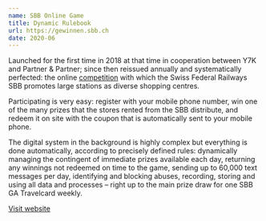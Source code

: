 ```yaml
---
name: SBB Online Game
title: Dynamic Rulebook
url: https://gewinnen.sbb.ch
date: 2020-06
---
```

Launched for the first time in 2018 at that time in cooperation between Y7K and Partner & Partner; since then reissued annually and systematically perfected: the online [competition](https://gewinnen.sbb.ch) with which the Swiss Federal Railways SBB promotes large stations as diverse shopping centres.

Participating is very easy: register with your mobile phone number, win one of the many prizes that the stores rented from the SBB distribute, and redeem it on site with the coupon that is automatically sent to your mobile phone.

The digital system in the background is highly complex but everything is done automatically, according to precisely defined rules: dynamically managing the contingent of immediate prizes available each day, returning any winnings not redeemed on time to the game, sending up to 60,000 text messages per day, identifying and blocking abuses, recording, storing and using all data and processes – right up to the main prize draw for one SBB GA Travelcard weekly.

[Visit website](https://gewinnen.sbb.ch)
